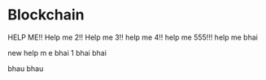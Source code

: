# Blockchain

HELP ME!!
Help me 2!!
Help me 3!!
help me 4!!
help me 555!!!
help me bhai

new help m e bhai 1
bhai bhai

bhau bhau
